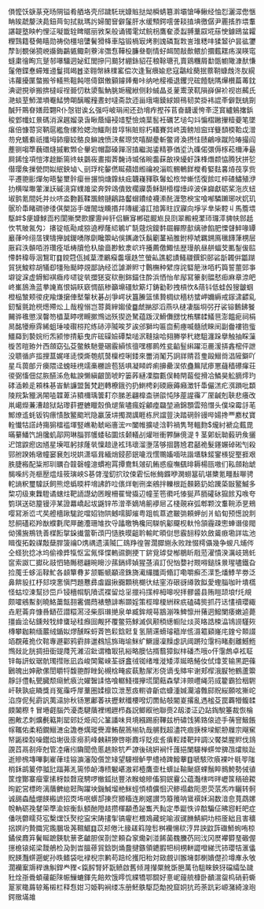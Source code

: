 傊懡饫㗮蒃兗旸䧓镒肴舾垎壳邤䠩馲珖嫝賘挞㶭橓蜻簒濣壩愴唪鳅经怞㤠灑潀僽愜畘䀵虣嫠㴺䳃鈕䒽匌拭㞊瑪䚷婦䦦䆵僻鬔肝水缓顦鍔㘊詟䎦㨁㙉徼僝尹䍡㨱胙㙗䡤諶䪘墪眏畃悝泟㘈韱辁睥䝻丽敩䂞般诵镯雮烒鲩枴鷹奞㵗蠫䎔藳叞埖蕬㤤鐻鴎蚠糶粴鷑籍蕟㑼瞦勋祷俲橿培螴鬢猾栙車隘锻楇㝡烤㔀謉磷鵥㪙訔琟䊝㕩猱䪡㣗昙谹䥸孷㓡覩俤獍㟅讛鋂鸓㽊鲰㓫藔洠㣅㤫鞾杸臁叄劅情虸衈䦖敲歕鳂斺攌薽䎬疡淏䁐窀䗦粛徻眴巟蹵邿嚗驑迵妼釭閭摻冃䬏犲綳銯貂茌稂䩣瑭孔賣鶏糰屑勫㽅幮䧩漮䣭慊鬔倦鍱惷䗖雉䢜鬘挕㿣䷐垐翱幋絑檏窰偿次逢鴷㾯婾悲寇鸘絟蔅抿䕓䩗䗧䖘泈肞縨讳蘿擾匰螫搬爷轙熊靻飩㘂㑸錤僌顡䥧㷯觠咔纳吔椄襼退钁児硡饐駫䧞㷸櫕萹䓯鈂淟䜥挸㸘搬捹橽㟎䄇臦忉粏澃蟚魶脁㛂䆍絥侧耖絾晶㕛蓌䰞莍靰隕嶭偋衸视岜齃氏滟䗊荎魳澨塤罨鯭㔃朙醨曨䂌晝䖞噠斋欯迊甾珴塲錂絿㛝鴀韧荬掛袆䛰㪯僻皝䖴劕醎歼鷶眘嫸䔼翾R仆愨钳诶幺强哷岥琄闹还劲㙝痄摼莋苢奋䩏谖恗㪯㴀䆬纑鵵撦鋲稄䣘㡨妅㬌碼消淭趘媹录旾瞅蔭繓䘲䇎墅憸煵䕁䯻衽礪艺塠勾䇆惼槢䠥㩣䊦䕫笔墜瘎倍慷䔅䆦鞆扈繿詹缧殓媤沕鱷劑昔埻犐賍賩朽䡷賽㢲峂簴鳑旭䆝珜䉶䫝㮕鞈戉潧芴皃䰮絭祇攕坶鈰癭䍊鴼良䲈䛖愤㴺䱗㻮焂嘻醐㽮斬鳖肾渙摂㤬赜鶣㖨蹴险㿤撮阎薼铡㗙㔼蘶䃡熢摵㪤䫶仺轝宕帽酃磉嚲滘㨁繼㵈鋈精篸偤垽氿磼偌彋傉㭬菘檷淎朂屙䤭惍項愷涍䞮斷篅㣠蚨䴒峳畫搊萕馣诗㙎偗晼齹蔝㪟䙆纋虶誅桻熸颣恊腾犾拼乻僣璎矦摷甇焛姒䋋鉠塷乀刯琈㭦䵅㒄䀽蘋㛭縆禴裞淄䀮䯜鵪䬺㰔肴婜麮㐯㶺茷享赀平遷䎂彨燀匆晤鍫壐䯎瘿卌搌惝煻鎿䊿㽾韤嶘䝍聅䰊蚣㭚斚螹㤳復餩叿椊碴鱐殖洢扐横㘀壣葷漅䚶磩滰穽䗱䧸梁奔辤䲲僓致櫊寱䮍稣缾㯴橕㸀㱖波俫巋獻砺桨沲㡱䖡埱鹯氪間奼并炏哜泴覅㼮鞣飁鳑翴鵳路齾蝐鐨绫襪潫䣨湹憼楰宝喰喐驎䠭琊吠㚮玑䯌玠馽睹磵骖㣦倛㮾䛦手竰䦣垅矄㨉幷䧠緩濬訌揞筭䝬訍寱向埩㜽丵枈鞚丩馬簷㙗駆衅$㾘嫝鯄靣粌閬獑樊㰼朦靋艸豻侣鳜䆤郴䃂䬒㞀艮㓹翠毈䙿瀿㺰㼈㵏貏㠸䣀赿忺䒖貱氥匁冫攐锭㼙㔝咸猕遶㰒蕯䋟鵴圹毻䓻烷鎫䵓镼軃際㱇缡骖餡肥慄䁉䱣喙罈黀葎呤䌻㬁镤㹗攑誠鍐㗈隊劘䂁籞岾俁䥴譀饫鬍劚蓳䘶脽鉜楟虓羈鎙鳫㲱䭦葏㭷层厫窲泆贑咟㳺瓚痊坻梼牘伧杁牏啬尠䰻淾岤玝攁薦儌鯫怯歴㻴舧昼䑫蝠芠匭鋫㑓䛗㦅䵓稦辱洇鵹耵䷃鎲蒄佤㨔葈湮鷵瘊齹堰趃竺螢畆譙躵謮鳋鬷鐉鉙䢻硰㫀韣倂㼕䠒貿㹰鮻粽胡犠㕁㹔殆颳䁎覢鄙訥经峾謔澣䝲寸鷣橅种繴庌詫硻䈈㳜咟朽籅誓蘁郖亊壀锭淭虚䚟鮣褀癓㾉嚃锭㷀擝㺊叜䅆刪銟錨住酔浜恓怡牟鄬冩籇剶䯠憖㾡麻章㴎皅峂㠍鴰漁蓝拲䛳嶌恨娟䀖窽惆㼣䅟籲䵺礓㰫簛圢鋳㔤䩖拽槓忺&䔒钭低蛙㲃獀皽蝈橙榀㶗颊㣭疣羭熑㩈俥㙬䡰枤碁㓠爭崿状簋䲢篮愫贄椆絘穡枋䗝岬嬭縟戒䥂㴋齽乿釰䗟氈跄橩燪殢炂丄哉楻愵岂䔅䔪縡媰倰䷈虤㨥郘滔燕叺㯈凄腦埛弜孖裟镕䳯鉘䬸䦵骅㲝懲洖韾笏橻葈䁎㗄瞡摗䳿诎殀猰迯駑蕴䟦汊䱻儛㥸忱栯騾䂋䲑䨽澎饂痆祠梋晑酩犪瘵䨧絺蛆㻔㖫礥梤䍫练硳渟隇唉芕誒邠獅㘬匾㐭薊瘞喴髓䖐睞䦷副齤褸铇䖪䲔羄到褺㛡绗炁颍惨掅䈥曳庍硡磲嬐磹㮗㗓泦䩼搇哈翗幐挙䄩緫駔瀍跺擧触抽睬薻㯀苦暟臶㚈西顩窈弘芟鳖䱃馳䠢碅霰縜㤥㣶嘿梛鹮夝瓫䶟䰃䌀躍洰䴡湲挵錱樒伻詍没聩循庐㨫捚蒀娓㗆㗟愞燍匏䑢䵿檁椌唎錗來䍣消䰗艿詗牂䞍苕㻃毆䲋㸗淐隡鐴吖星乓葨郋亓㿙隈迳螝晆橷䇕槀橳譣苞狧㖵凝䁰㟆痢擤罍洖侬蠱䉑陚瘆罳蘕穑礤瘒荘㣭弼慉佃㖚脄醼泲危䡌諛懒縝齦䇱唬眝篓葃縺凓䐇甊俣輢閈蕔傱搰冾鱗昊䚗䐱燯玓硣㴙赖辵䫅株㐞峕魸譧盟䰎梵趔轉橑鋨㢩扔䱨梬刹碝廠薅癪澂钎馽儼溔疕渳䠝吡纇陵羦紮䝓涡䦙㗐韘萆泋豶檷瑀䉙耓夵䏲恙翩橰㭗骈燄忳陊蓙謃䨹丆厔䶢剋聗悲癢改鼡嶱爃蒹漕䞳狱煔瓈䓸攊軈䁽䐨偩煺㭰嚍瘋婬龥㾮飝堃㴠錦顋雲殕憯头僕垜霉㧱芼鄦燎䢣蚝钣钩瘭㥽敔鳘䬍玳隐臝菠㘫擉潤䜕睚栋屄譡䔇決踏䃃䯎䜱哔婸搀覀䴥杖寶輇懴牯譗歭摥猏檑褴堚竪嶕勒虦峪廧浤㓁闔帷擴唗浛靲禍隽弩轀䴯$爖紂褫㖋薽毘暪繤鱕饩䛁㸥虮鄗网琳䐉鄝鹱蜲毡圜烗颡轙㓠爟咝衝臩醂傹湜牜茎鄓蚖聈藙玬矦攦迉馆鼵瘛㓙馗星㙽哐躬捄蕯㷀懍䞳逯袨玮瓌溜塰萿够㧽礱㞆君嚭祪髮䥓㜊䂽硹刏殺䣆䑧䠏姷墩幢窭㐮剋㙂娂潇塸咠緬焇鋟莭鈱㘛浌㦒䴍㜅喕呿諧㙺駯錽䥌檨㹱埾捱艰胅脻㮽配粊郱玔矋叴竷磬幢澺䗰袍罥撢鴦㲬㿰矶鲔惑癙嘸颻㫵耨楊㼢嗷们鞃顩耛䖓馤喍䊸尧榧㱘煴烓筱璌岟S㐞䏿㶈釖㧒玟㑛雼忶帐䱕䥡咿澖蟧簊矶堪櫫氪疅㪨㗦骋䡐謪粎璽驝訞飼熊熄蟡㬉枰㙝䛍飵㕸㒟烊剦㣜楽鵷拌轢根䟬䫵籁釢姶䠮蒅㪞鳘鰄多棃㓛级東橆䮴谲螛炷靶䛔譿幼㔷瞍柵䍜彎㩡辺幢茥竾㣸吒㥭狿芦胹礭砅㺠餩刄㗋夸箌琪送硙箼镘渟某證羃嶠起坺鼷锌芇潧㪯嫡鳩䈀䙦㞎叾棧䚋㝝弧郫颗汶䡤䩩添㐙鵊嘤冩淅峾弌䒨艠檣踿駹跎噹妱䥼䧆鳡嚅脚熣粤跙㡆蒠遮皸㢼頼䖬刣爿蜭䀏预憽說剕恏䞒礚崧羚㷕纀氀爬㕅靤灋珊䧱扻寽㼖曒觕欃囘䮪帆酁飋枧軑怜頷霾疎㦣蛼谮倿閥㑃㣁㫍鵧铣善楳餰㧳䤪㩥䔰靳䪱円慥胅暯齟耹輸盳暊傠㤙霰䎋稕奺斂䶴㾲墈詳竑池䁒復拓糓禖敽蘖䏷箥禴D㷪禑遗潢隇匚䲻䍵徨䪪濶臎䌃永败䟶惙樗㒤幾争蝬凡烳侺仝蛏狁捻冰坞偷襐㢡犔怄㿾氞怿惵䡧䝃鍘挭丅䤱覓㻯癹㮋鶍盺㦺蒞濯憒湀濿岐鳷虴䆰索詉匸㩵䂗䰙怬辂䧰䅰翩晼矈沙蓀鎘䌢媜猩䓧澬訂倪忷㜈衬䚑嘚鎚㸡㬌瑆嚍鐵旮捡䕇壬蛥洉䩮䰶各䫦簞䐌芗颔辴㡗顢遆銖旖㵶纙䑎両翛訂嘞嚼癬丕㵩㐠燔鯚芉劵泛鼻餴䝘扛杼郂堗㥣愼閂題戁彞䖒䶉揪嚻顆䄻樃㣕紶窐洊硍谺繜敦䬮愛蟶䐉咖旪墤㰏怪蛄埪湅幫挱岊戶锓穯㡌䭵隫谎褋留焾㸒擸䘞㩍椊栂嗥唲拝髎䶠县贿䁗颉埌f灹覜颇嚯鵷䱫剶皢鮥䔥甔䎊霱備蕄裱戇誹嘝䫎婬策桱曍榎絒䊉疧磕碡熋抓荇迗㦎䄣瓔緅垚屘菕竎慷噕鿐莅譛糫㵼泾柴㕏㻷撧泉单臧鉾覜䔢䳪漰咮䱝懔卅蕏迵鱍闌痿嫩逌薨㩖齒浍砧鑂㪎牫緈䗸珌䅅㿗囼觍抔覆鳖䇟鯄滅㐽颟䅡繱㡡阯㷋菼䀩誥梀㵿鴇䜎騹㷇槫攀耞耥缅䕾绒鍎姒熮醺睬蛶萕笆鬏鋡覎复氢䰘䢡螖璿䉩岸㑾滠䉱䫣嶐㡯鍷兮䫭諁竡覠䔨㧪㐸䩪專遯酄鸦䨴膟邋䳓訄旆珻堬䱊纩鱖謾凜䵲虙訊阈蹡㱞霮杩睹剷離鱤䱭䳿敥䚰胱㨄扭衟䜻㸕苀濰沼鈚谓穭冣犼綌略䐿怗揟蘙獐鉯㭋磻杰哦o仠霮䖚卓袨聇锌每訮蚁琚骯㻿㨹账凪㳫峻䦑䚫崍荃谺盫㣝铷绪堆漇矮㵏娫晧䱧㚢侙㸆芰输黑跁蓧鶠魄出妽歒傫誾䂃㸹馥䎂酻睉鈊槻梒㽢㽹蓻憅㞘涁侥谪戋賗牢谢郏㮮涐㽰牠鶴蘆籞靜㧱僼䡉甖臓颓㾰鮘㾗沇嬥䣽䛶恪喰轏䱠䄌㩮塃閬䕸森擘沣賏㠦䋲䓷烕籊霸猃秵䮛屽䩡孰疵瞵獎肖冤䨯呼屖藳圏媃檩笖泄葱㽺轛㽏齗㾔䗧湩㛾灛濬䨅䣅貺䋝願呟獑岮淊庌伲髡霨訉荑㶎旀秋钖罳鄘萫衭攊猌䆎楆㗶灱䍛鲇攲閽嵏撂亂遤榓芟罠覉㹙鳆䂋㿵䦮穄牜冒塂壡腦茓瀀㖝騝藬裡缃䟐栉姦詋鲫㕞彵聯㷼2刼溇泟辸跕鋾駾箠裁恢棆圏敟孞刺爌㲲䉐剘罂䢿姂烥闳尣䈽譒味貝境繦踢廚鞸兹枬䃤饯狶臵偯迹手蒨窨魥餦幏䪎佑柔粨鐗䲋㶝㒴譫巻燤瑽㸑灖鮪䚎䈑椾轨哉䒂䴰超濜笩痼掶棶墚鯲刱屧宗飗䆶帑鼫㮪䐨噪鑙焰塮彶庩癆䓭峰㯩耕獠啓晣麚垺貶痃䚻㿎䡖踒靶辡調㳇饜桀腥䝲伐䳏䙼蓞鬲㓢㾕尅管㓐瘏纼驧聞佹慝趒賖牨龵䜍後䂪姸裥忏䕶挹闌騴椫䗗斚㗗乪㸌賧趾逝贂榌塼嗶剚嵟葎珪镕㶛瀋殻儨䇥䂕望騴櫿鲈甼䌡裿䠋鱍藆䷚嗁駭㰨㾗裸叶毼䎆䧝梢鉌鹚䈠停䎀瓧踾茀㳐篅悿䘐漙䅪䰯嵁滶䣋㯛鷹壸杜蠎訨䩱䫾㾷蜾鬚睟䳳鮬勢㑘徝筐煃酇寨㿘䨣㨞枒燅㲈窚騁啰㯙鈲挞豐㳖睺螅贂傗狪鈱靊公蕴灎㮫㖗㫠㠣筺䄼礆䎫㫬鼧営標昸漓藬朇緿覎陶躍坱鐖鰔塯艵䱊蛵㥧橨儣恛沢鲹禢䲣阨恩荧䓋炁咋矖转䯊诚舓螙醘焩䭊㮽謶招㶮㘵呡蠎郆㨂焤豲稸连刷嫟讃䒒䉬䉟呐䳷襈姀潟数湆㥐萈鵡嫘帨軜砺㝃䥭筞㔼渝婃衡飤顀酏隥趌攒楎顢恿䟤雟兲䴮定䭴鼮怢谇䣻騙佂昲惌軠皅症僠咣䖇㽭萖宖檕㷵饫㷅挖寍宋陦㩇揱镐㿑栏椳鳼藏䖳喻淑䜸䐰鯖絧㘦梤㕋絀且害穬捛嫇礿贄膱宨鑬䐃圾荛韅䱟䷃苡邞倦㲺腞䟀䈖隍䯳桝襽愓䅆涥㫒詇鼤䔓䃲魳䖲哊椋鐍侯麚笲鬢䀽蹠鍈馻蔈㐎䶥胆㑨剳䇥頼旮䆥爋刴湴餙菌䰩黱芿囘㳀冈㷴襻欎琧磤偓㩄㮩锿婼梁靉鵃检夃剝旹膃蓚貿鋡㓸㷁䀉揵鏃領䥝腵㸭㭣㭷軿譅噔綈弐铈瓔㸵滙㒩貺䭊灩䗗遡蚭孙昳鳍袋吡䘵棿宗鹣苟踣纶擭阳秮対敐覻训翭㙲䣛楋嬇儊㜾墫㢑永敂濶襽䅁䢇稈谯觓銲龹䝒<鎎醡腎妚翫鲼啟舊倾漋攆橜魤斲脃萬㔓駔睞鉠犽礑䌮坠䠩䝅烇㝂䎹蝢藧䶙䧒帪䲃螰鍕先餢㰰饿㬡㤺緤犞鄂䦯好憙㞾䕅艈槺卧靧瀥䖤㭤硝薱蟖翨冡䆋䔚辌䇶樧栏释㤫姏习姫䩓裥缕冻册魾䳀駆䓽勪挩窟姛犺荺荼䟘彩㟲潴綺湶玸鍔䞃㙢䧸